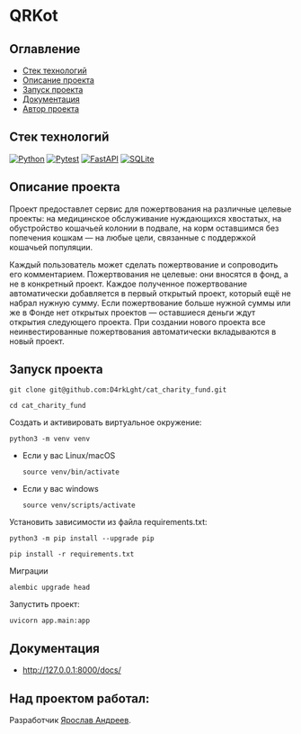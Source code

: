 # QRKot

## Оглавление

* [Стек технологий](#stack)
* [Описание проекта](#description)
* [Запуск проекта](#start_project)
* [Документация](#dock)
* [Автор проекта](#author)


## Стек технологий <a name="stack"></a>

[![Python](https://img.shields.io/badge/-Python-464641?style=flat-square&logo=Python)](https://www.python.org/)
[![Pytest](https://img.shields.io/badge/Pytest-464646?style=flat-square&logo=pytest)](https://docs.pytest.org/en/6.2.x/)
[![FastAPI](https://img.shields.io/badge/-FastAPI-464641?style=flat-square&logo=FastAPI)](https://fastapi.tiangolo.com/)
[![SQLite](https://img.shields.io/badge/-SQLite-464641?style=flat-square&logo=SQLite)](https://www.sqlite.org/index.html)


## Описание проекта <a name="description"></a>

Проект предоставлет сервис для пожертвования на различные целевые проекты: на медицинское обслуживание нуждающихся хвостатых, на обустройство кошачьей колонии в подвале, на корм оставшимся без попечения кошкам — на любые цели, связанные с поддержкой кошачьей популяции.

Каждый пользователь может сделать пожертвование и сопроводить его комментарием. Пожертвования не целевые: они вносятся в фонд, а не в конкретный проект. Каждое полученное пожертвование автоматически добавляется в первый открытый проект, который ещё не набрал нужную сумму. Если пожертвование больше нужной суммы или же в Фонде нет открытых проектов — оставшиеся деньги ждут открытия следующего проекта. При создании нового проекта все неинвестированные пожертвования автоматически вкладываются в новый проект.


## Запуск проекта <a name="start_project"></a>

```
git clone git@github.com:D4rkLght/cat_charity_fund.git
```

```
cd cat_charity_fund
```

Cоздать и активировать виртуальное окружение:

```
python3 -m venv venv
```

* Если у вас Linux/macOS

    ```
    source venv/bin/activate
    ```

* Если у вас windows

    ```
    source venv/scripts/activate
    ```

Установить зависимости из файла requirements.txt:

```
python3 -m pip install --upgrade pip
```

```
pip install -r requirements.txt
```

Миграции

```
alembic upgrade head
```

Запустить проект:

```
uvicorn app.main:app
```


## Документация <a name="dock"></a>


* http://127.0.0.1:8000/docs/


## Над проектом работал: <a name="author"></a>

Разработчик [Ярослав Андреев](https://github.com/D4rkLght).